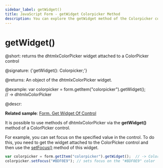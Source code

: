 ```yaml
---
sidebar_label: getWidget()
title: JavaScript Form - getWidget Colorpicker Method 
description: You can explore the getWidget method of the Colorpicker control of Form in the documentation of the DHTMLX JavaScript UI library. Browse developer guides and API reference, try out code examples and live demos, and download a free 30-day evaluation version of DHTMLX Suite 7.
---
```


# getWidget()

@short: returns the dhtmlxColorPicker widget attached to a ColorPicker control

@signature: {'getWidget(): Colorpicker;'}

@returns:
An object of the dhtmlxColorPicker widget.

@example:
var colorpicker = form.getItem("colorpicker").getWidget();  
// -> dhtmlxColorPicker

@descr:

**Related sample**: [Form. Get Widget Of Control](https://snippet.dhtmlx.com/0aqkdsi7)

It is possible to use methods of dhtmlxColorPicker via the **getWidget()** method of a ColorPicker control.

For example, you can set focus on the specified value in the control. To do this, you need to get the widget attached to the ColorPicker control and then use the [setFocus()](colorpicker/api/colorpicker_setfocus_method.md) method of this widget.

~~~js
var colorpicker = form.getItem("colorpicker").getWidget();  // -> ColorPicker
colorpicker.setFocus("#BDF0E9"); // sets focus on the "#BDF0E9" color
~~~
